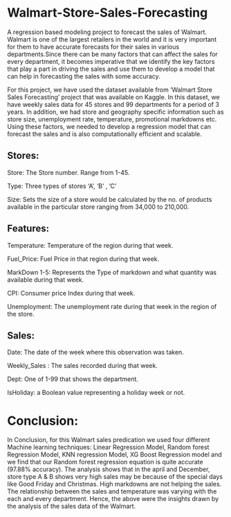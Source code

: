 # Walmart-Store-Sales-Forecasting
A regression based modeling project to forecast the sales of Walmart.
Walmart is one of the largest retailers in the world and it is very important for them to have accurate forecasts for their sales in various departments.Since there can be many factors that can affect the sales for every department, it becomes imperative that we identify the key factors that play a part in driving the sales and use them to develop a model that can help in forecasting the sales with some accuracy.

For this project, we have used the dataset available from ‘Walmart Store Sales Forecasting’ project that was available on Kaggle. In this dataset, we have weekly sales data for 45 stores and 99 departments for a period of 3 years. In addition, we had store and geography specific information such as store size, unemployment rate, temperature, promotional markdowns etc. Using these factors, we needed to develop a regression model that can forecast the sales and is also computationally efficient and scalable.

## Stores:

Store: The Store number. Range from 1-45.

Type: Three types of stores ‘A’, ‘B’ , ’C’

Size: Sets the size of a store would be calculated by the no. of products available in the particular store ranging from 34,000 to 210,000.

## Features:

Temperature: Temperature of the region during that week.

Fuel_Price: Fuel Price in that region during that week.

MarkDown 1-5: Represents the Type of markdown and what quantity was available during that week.

CPI: Consumer price Index during that week.

Unemployment: The unemployment rate during that week in the region of the store.

## Sales: 

Date: The date of the week where this observation was taken.

Weekly_Sales : The sales recorded during that week.

Dept: One of 1-99 that shows the department.

IsHoliday: a Boolean value representing a holiday week or not.

# Conclusion:

In Conclusion, for this Walmart sales predication we used four different Machine learning techniques: Linear Regression Model, Random forest Regression Model, KNN regression Model, XG Boost Regression model and we find that our Random forest regression equation is quite accurate (97.88% accuracy). The analysis shows that in the april and December, store type A & B shows very high sales may be because of the special days like Good Friday and Christmas. High markdowns are not helping the sales. The relationship between the sales and temperature was varying with the each and every department. Hence, the above were the insights drawn by the analysis of the sales data of the Walmart.



